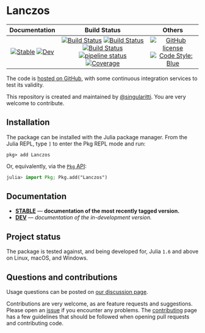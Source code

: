 # Lanczos

|                                 **Documentation**                                  |                                                                                                 **Build Status**                                                                                                 |                                        **Others**                                         |
| :--------------------------------------------------------------------------------: | :--------------------------------------------------------------------------------------------------------------------------------------------------------------------------------------------------------------: | :---------------------------------------------------------------------------------------: |
| [![Stable][docs-stable-img]][docs-stable-url] [![Dev][docs-dev-img]][docs-dev-url] | [![Build Status][gha-img]][gha-url] [![Build Status][appveyor-img]][appveyor-url] [![Build Status][cirrus-img]][cirrus-url] [![pipeline status][gitlab-img]][gitlab-url] [![Coverage][codecov-img]][codecov-url] | [![GitHub license][license-img]][license-url] [![Code Style: Blue][style-img]][style-url] |

[docs-stable-img]: https://img.shields.io/badge/docs-stable-blue.svg
[docs-stable-url]: https://singularitti.github.io/Lanczos.jl/stable
[docs-dev-img]: https://img.shields.io/badge/docs-dev-blue.svg
[docs-dev-url]: https://singularitti.github.io/Lanczos.jl/dev
[gha-img]: https://github.com/singularitti/Lanczos.jl/workflows/CI/badge.svg
[gha-url]: https://github.com/singularitti/Lanczos.jl/actions
[appveyor-img]: https://ci.appveyor.com/api/projects/status/github/singularitti/Lanczos.jl?svg=true
[appveyor-url]: https://ci.appveyor.com/project/singularitti/Lanczos-jl
[cirrus-img]: https://api.cirrus-ci.com/github/singularitti/Lanczos.jl.svg
[cirrus-url]: https://cirrus-ci.com/github/singularitti/Lanczos.jl
[gitlab-img]: https://gitlab.com/singularitti/Lanczos.jl/badges/main/pipeline.svg
[gitlab-url]: https://gitlab.com/singularitti/Lanczos.jl/-/pipelines
[codecov-img]: https://codecov.io/gh/singularitti/Lanczos.jl/branch/main/graph/badge.svg
[codecov-url]: https://codecov.io/gh/singularitti/Lanczos.jl
[license-img]: https://img.shields.io/github/license/singularitti/Lanczos.jl
[license-url]: https://github.com/singularitti/Lanczos.jl/blob/main/LICENSE
[style-img]: https://img.shields.io/badge/code%20style-blue-4495d1.svg
[style-url]: https://github.com/invenia/BlueStyle

The code is [hosted on GitHub](https://github.com/singularitti/Lanczos.jl),
with some continuous integration services to test its validity.

This repository is created and maintained by [@singularitti](https://github.com/singularitti).
You are very welcome to contribute.

## Installation

The package can be installed with the Julia package manager.
From the Julia REPL, type `]` to enter the Pkg REPL mode and run:

```
pkg> add Lanczos
```

Or, equivalently, via the [`Pkg` API](https://pkgdocs.julialang.org/v1/getting-started/):

```julia
julia> import Pkg; Pkg.add("Lanczos")
```

## Documentation

- [**STABLE**][docs-stable-url] — **documentation of the most recently tagged version.**
- [**DEV**][docs-dev-url] — _documentation of the in-development version._

## Project status

The package is tested against, and being developed for, Julia `1.6` and above on Linux,
macOS, and Windows.

## Questions and contributions

Usage questions can be posted on [our discussion page][discussions-url].

Contributions are very welcome, as are feature requests and suggestions. Please open an
[issue][issues-url] if you encounter any problems. The [contributing](@ref) page has
a few guidelines that should be followed when opening pull requests and contributing code.

[discussions-url]: https://github.com/singularitti/Lanczos.jl/discussions
[issues-url]: https://github.com/singularitti/Lanczos.jl/issues
